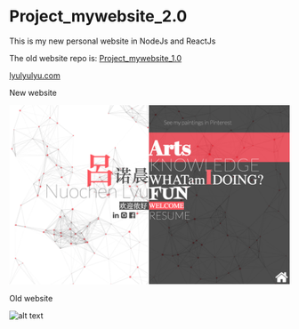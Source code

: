 # Project_mywebsite_2.0

This is my new personal website in NodeJs and ReactJs

The old website repo is: [Project_mywebsite_1.0](https://github.com/nlyu/Projects_mywebsite)

[lyulyulyu.com](lyulyulyu.com)

New website

![alt text](/new.png)

Old website

![alt text](/old.png)
